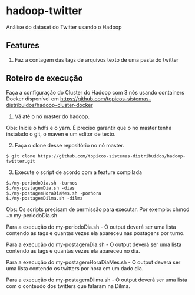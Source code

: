 # hadoop-twitter
Análise do dataset do Twitter usando o Hadoop

Features
---
1. Faz a contagem das tags de arquivos texto de uma pasta do twitter

Roteiro de execução
---
Faça a configuração do Cluster do Hadoop com 3 nós usando containers Docker disponível em https://github.com/topicos-sistemas-distribuidos/hadoop-cluster-docker

1. Vá até o nó master do hadoop. 

Obs: Inicie o hdfs e o yarn. É preciso garantir que o nó master tenha instalado o git, o maven e um editor de texto.  

2. Faça o clone desse repositório no nó master.
```
$ git clone https://github.com/topicos-sistemas-distribuidos/hadoop-twitter.git
```

3. Execute o script de acordo com a feature compilada
```
$./my-periodoDia.sh -turnos
$./my-postagemDia.sh -dias
$./my-postagemHoraDiaMes.sh -porhora
$./my-postagemDilma.sh -dilma
```

Obs: Os scripts precisam de permissão para executar. Por exemplo: chmod +x my-periodoDia.sh

Para a execução do my-periodoDia.sh - O output deverá ser uma lista contendo as tags e quantas vezes ela apareceu nas postagens por turno.

Para a execução do my-postagemDia.sh - O output deverá ser uma lista contendo as tags e quantas vezes ela apareceu no dia.

Para a execução do my-postagemHoraDiaMes.sh - O output deverá ser uma lista contendo os twitters por hora em um dado dia.

Para a execução do my-postagemDilma.sh - O output deverá ser uma lista com o conteudo dos twitters que falaram na Dilma.